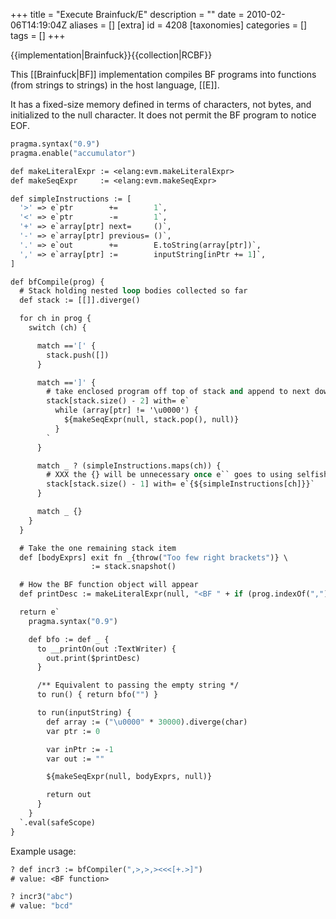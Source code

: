 +++
title = "Execute Brainfuck/E"
description = ""
date = 2010-02-06T14:19:04Z
aliases = []
[extra]
id = 4208
[taxonomies]
categories = []
tags = []
+++

{{implementation|Brainfuck}}{{collection|RCBF}}

This [[Brainfuck|BF]] implementation compiles BF programs into functions (from strings to strings) in the host language, [[E]].

It has a fixed-size memory defined in terms of characters, not bytes, and initialized to the null character. It does not permit the BF program to notice EOF.


```e
pragma.syntax("0.9")
pragma.enable("accumulator")

def makeLiteralExpr := <elang:evm.makeLiteralExpr>
def makeSeqExpr     := <elang:evm.makeSeqExpr>

def simpleInstructions := [
  '>' => e`ptr        +=        1`,
  '<' => e`ptr        -=        1`,
  '+' => e`array[ptr] next=     ()`,
  '-' => e`array[ptr] previous= ()`,
  '.' => e`out        +=        E.toString(array[ptr])`,
  ',' => e`array[ptr] :=        inputString[inPtr += 1]`,
]

def bfCompile(prog) {
  # Stack holding nested loop bodies collected so far
  def stack := [[]].diverge()

  for ch in prog {
    switch (ch) {

      match =='[' {
        stack.push([])
      }

      match ==']' {
        # take enclosed program off top of stack and append to next down inside a loop
        stack[stack.size() - 2] with= e`
          while (array[ptr] != '\u0000') {
            ${makeSeqExpr(null, stack.pop(), null)}
          }
        `
      }

      match _ ? (simpleInstructions.maps(ch)) {
        # XXX the {} will be unnecessary once e`` goes to using selfish temps
        stack[stack.size() - 1] with= e`{${simpleInstructions[ch]}}`
      }

      match _ {}
    }
  }

  # Take the one remaining stack item
  def [bodyExprs] exit fn _{throw("Too few right brackets")} \
                  := stack.snapshot()

  # How the BF function object will appear
  def printDesc := makeLiteralExpr(null, "<BF " + if (prog.indexOf(",") != -1) {"function"} else {"thunk"} + ">", null)

  return e`
    pragma.syntax("0.9")

    def bfo := def _ {
      to __printOn(out :TextWriter) {
        out.print($printDesc)
      }

      /** Equivalent to passing the empty string */
      to run() { return bfo("") }

      to run(inputString) {
        def array := ("\u0000" * 30000).diverge(char)
        var ptr := 0

        var inPtr := -1
        var out := ""

        ${makeSeqExpr(null, bodyExprs, null)}

        return out
      }
    }
  `.eval(safeScope)
}
```


Example usage:


```e
? def incr3 := bfCompiler(",>,>,><<<[+.>]")
# value: <BF function>

? incr3("abc")
# value: "bcd"
```

